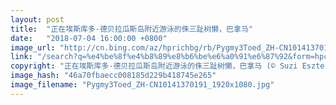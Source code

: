 ```yaml
---
layout: post
title:  "正在埃斯库多-德贝拉瓜斯岛附近游泳的侏三趾树懒，巴拿马"
date:   "2018-07-04 16:00:00 +0800"
image_url: "http://cn.bing.com/az/hprichbg/rb/Pygmy3Toed_ZH-CN10141370191_1920x1080.jpg"
link: "/search?q=%e4%be%8f%e4%b8%89%e8%b6%be%e6%a0%91%e6%87%92&form=hpcapt&mkt=zh-cn"
copyright: "正在埃斯库多-德贝拉瓜斯岛附近游泳的侏三趾树懒，巴拿马 (© Suzi Eszterhas/Minden Pictures)"
image_hash: "46a70fbaecc008185d229b418745e265"
image_filename: "Pygmy3Toed_ZH-CN10141370191_1920x1080.jpg"
---
```

